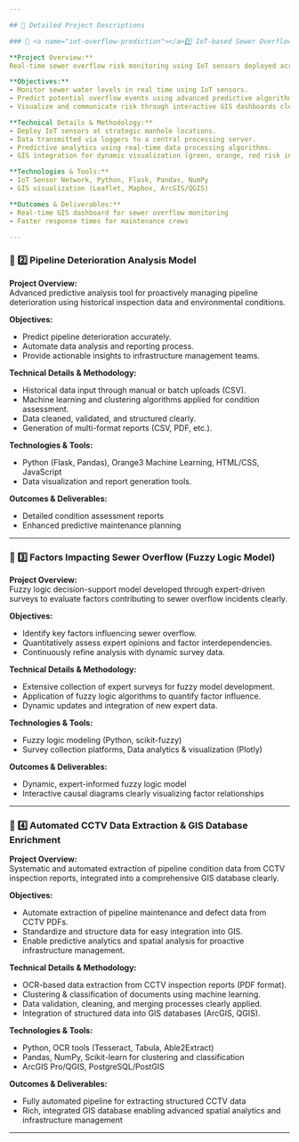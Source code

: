 ```yaml
---

## 📖 Detailed Project Descriptions

### 🔗 <a name="iot-overflow-prediction"></a>1️⃣ IoT-based Sewer Overflow Prediction & Monitoring

**Project Overview:**  
Real-time sewer overflow risk monitoring using IoT sensors deployed across Hong Kong, analyzed by predictive models and visualized using GIS dashboards.

**Objectives:**  
- Monitor sewer water levels in real time using IoT sensors.
- Predict potential overflow events using advanced predictive algorithms.
- Visualize and communicate risk through interactive GIS dashboards clearly indicating risk status.

**Technical Details & Methodology:**  
- Deploy IoT sensors at strategic manhole locations.
- Data transmitted via loggers to a central processing server.
- Predictive analytics using real-time data processing algorithms.
- GIS integration for dynamic visualization (green, orange, red risk indicators).

**Technologies & Tools:**  
- IoT Sensor Network, Python, Flask, Pandas, NumPy  
- GIS visualization (Leaflet, Mapbox, ArcGIS/QGIS)

**Outcomes & Deliverables:**  
- Real-time GIS dashboard for sewer overflow monitoring  
- Faster response times for maintenance crews

---
```


### 🔗 <a name="pipeline-deterioration"></a>2️⃣ Pipeline Deterioration Analysis Model

**Project Overview:**  
Advanced predictive analysis tool for proactively managing pipeline deterioration using historical inspection data and environmental conditions.

**Objectives:**  
- Predict pipeline deterioration accurately.
- Automate data analysis and reporting process.
- Provide actionable insights to infrastructure management teams.

**Technical Details & Methodology:**  
- Historical data input through manual or batch uploads (CSV).
- Machine learning and clustering algorithms applied for condition assessment.
- Data cleaned, validated, and structured clearly.
- Generation of multi-format reports (CSV, PDF, etc.).

**Technologies & Tools:**  
- Python (Flask, Pandas), Orange3 Machine Learning, HTML/CSS, JavaScript
- Data visualization and report generation tools.

**Outcomes & Deliverables:**  
- Detailed condition assessment reports  
- Enhanced predictive maintenance planning

---

### 🔗 <a name="factors-sewer-overflow"></a>3️⃣ Factors Impacting Sewer Overflow (Fuzzy Logic Model)

**Project Overview:**  
Fuzzy logic decision-support model developed through expert-driven surveys to evaluate factors contributing to sewer overflow incidents clearly.

**Objectives:**  
- Identify key factors influencing sewer overflow.
- Quantitatively assess expert opinions and factor interdependencies.
- Continuously refine analysis with dynamic survey data.

**Technical Details & Methodology:**  
- Extensive collection of expert surveys for fuzzy model development.
- Application of fuzzy logic algorithms to quantify factor influence.
- Dynamic updates and integration of new expert data.

**Technologies & Tools:**  
- Fuzzy logic modeling (Python, scikit-fuzzy)
- Survey collection platforms, Data analytics & visualization (Plotly)

**Outcomes & Deliverables:**  
- Dynamic, expert-informed fuzzy logic model  
- Interactive causal diagrams clearly visualizing factor relationships

---

### 🔗 <a name="cctv-gis-database"></a>4️⃣ Automated CCTV Data Extraction & GIS Database Enrichment

**Project Overview:**  
Systematic and automated extraction of pipeline condition data from CCTV inspection reports, integrated into a comprehensive GIS database clearly.

**Objectives:**  
- Automate extraction of pipeline maintenance and defect data from CCTV PDFs.
- Standardize and structure data for easy integration into GIS.
- Enable predictive analytics and spatial analysis for proactive infrastructure management.

**Technical Details & Methodology:**  
- OCR-based data extraction from CCTV inspection reports (PDF format).
- Clustering & classification of documents using machine learning.
- Data validation, cleaning, and merging processes clearly applied.
- Integration of structured data into GIS databases (ArcGIS, QGIS).

**Technologies & Tools:**  
- Python, OCR tools (Tesseract, Tabula, Able2Extract)
- Pandas, NumPy, Scikit-learn for clustering and classification
- ArcGIS Pro/QGIS, PostgreSQL/PostGIS

**Outcomes & Deliverables:**  
- Fully automated pipeline for extracting structured CCTV data
- Rich, integrated GIS database enabling advanced spatial analytics and infrastructure management

---
